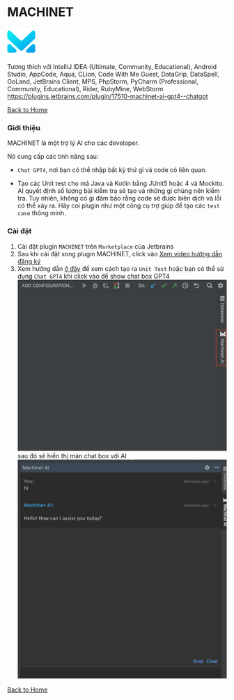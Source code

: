 # MACHINET
![](./assets/icon.svg)

Tương thích với IntelliJ IDEA (Ultimate, Community, Educational), Android Studio, AppCode, Aqua, CLion, Code With Me Guest, 
DataGrip, DataSpell, GoLand, JetBrains Client, MPS, PhpStorm, PyCharm (Professional, Community, Educational), Rider, RubyMine, WebStorm
https://plugins.jetbrains.com/plugin/17510-machinet-ai-gpt4--chatgpt

[Back to Home](../README.md)

### Giới thiệu

MACHINET là một trợ lý AI cho các developer. 

Nó cung cấp các tính năng sau:

- `Chat GPT4`, nơi bạn có thể nhập bất kỳ thứ gì và code có liên quan.

- Tạo các Unit test cho mã Java và Kotlin bằng JUnit5 hoặc 4 và Mockito. 
  AI quyết định số lượng bài kiểm tra sẽ tạo và những gì chúng nên kiểm tra. 
  Tuy nhiên, không có gì đảm bảo rằng code sẽ được biên dịch và lỗi có thể xảy ra. 
  Hãy coi plugin như một công cụ trợ giúp để tạo các `test case` thông minh.
  
### Cài đặt
1. Cài đặt plugin `MACHINET` trên `Marketplace` của Jetbrains
2. Sau khi cài đặt xong plugin MACHINET, click vào 
<a href="https://www.loom.com/share/ca403db88eee453f900943b66b4acc82"> Xem video hướng dẫn đăng ký</a>
3. Xem hướng dẫn [ở đây](https://youtu.be/M4ySRYiQqqg) để xem cách tạo ra `Unit Test`
hoặc bạn có thể sử dụng `Chat GPT4` khi click vào để show chat box GPT4
   ![](./assets/click-icon-chat-gpt.png)
   <br>
   sau đó sẽ hiển thị màn chat box với AI
   <br>
   ![](./assets/show-chat-box.png)

[Back to Home](../README.md)